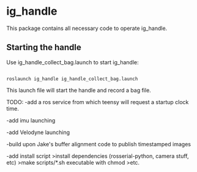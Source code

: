 # ig_handle

This package contains all necessary code to operate ig_handle.


## Starting the handle
Use ig_handle_collect_bag.launch to start ig_handle:

```

roslaunch ig_handle ig_handle_collect_bag.launch

```

This launch file will start the handle and record a bag file.

TODO:
-add a ros service from which teensy will request a startup clock time.

-add imu launching

-add Velodyne launching

-build upon Jake's buffer alignment code to publish timestamped images

-add install script
    >install dependencies (rosserial-python, camera stuff, etc)
    >make scripts/*.sh executable with chmod
    >etc.